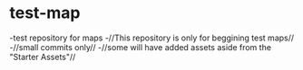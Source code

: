 # test-map
-test repository for maps
-//This repository is only for beggining test maps//
-//small commits only//
-//some will have added assets aside from the "Starter Assets"//
